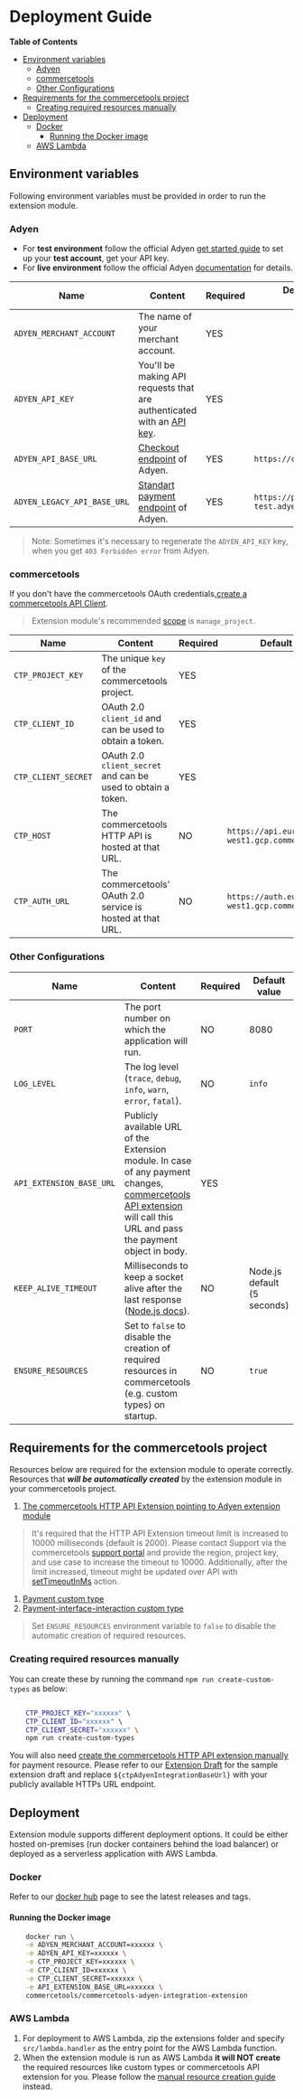 # Deployment Guide

<!-- START doctoc generated TOC please keep comment here to allow auto update -->
<!-- DON'T EDIT THIS SECTION, INSTEAD RE-RUN doctoc TO UPDATE -->
**Table of Contents**  

- [Environment variables](#environment-variables)
  - [Adyen](#adyen)
  - [commercetools](#commercetools)
  - [Other Configurations](#other-configurations)
- [Requirements for the commercetools project](#requirements-for-the-commercetools-project)
  - [Creating required resources manually](#creating-required-resources-manually)
- [Deployment](#deployment)
  - [Docker](#docker)
    - [Running the Docker image](#running-the-docker-image)
  - [AWS Lambda](#aws-lambda)

<!-- END doctoc generated TOC please keep comment here to allow auto update -->

## Environment variables
Following environment variables must be provided in order to run the extension module.

### Adyen

- For **test environment** follow the official Adyen [get started guide](https://docs.adyen.com/checkout/get-started) to set up your **test account**, get your API key.
- For **live environment** follow the official Adyen [documentation](https://docs.adyen.com/user-management/get-started-with-adyen#step-2-apply-for-your-live-account) for details.

| Name | Content | Required | Default value (only for test environment) |
| --- | --- | --- | --- |
|`ADYEN_MERCHANT_ACCOUNT` | The name of your merchant account. | YES | |
|`ADYEN_API_KEY` | You'll be making API requests that are authenticated with an [API key](https://docs.adyen.com/user-management/how-to-get-the-api-key#page-introduction). | YES | |
|`ADYEN_API_BASE_URL` | [Checkout endpoint](https://docs.adyen.com/development-resources/live-endpoints#checkout-endpoints) of Adyen. | YES | `https://checkout-test.adyen.com/v52` |
|`ADYEN_LEGACY_API_BASE_URL` | [Standart payment endpoint](https://docs.adyen.com/development-resources/live-endpoints#standard-payments-endpoints) of Adyen. | YES | `https://pal-test.adyen.com/pal/servlet/Payment/v52` |

> Note: Sometimes it's necessary to regenerate the `ADYEN_API_KEY` key, when you get `403 Forbidden error` from Adyen.

### commercetools

If you don't have the commercetools OAuth credentials,[create a commercetools API Client](https://docs.commercetools.com/getting-started.html#create-an-api-client).
> Extension module's recommended [scope](https://docs.commercetools.com/http-api-scopes#manage_projectprojectkey) is `manage_project`.

| Name | Content | Required | Default value |
| --- | --- | --- | --- |
|`CTP_PROJECT_KEY` | The unique `key` of the commercetools project. |  YES | |
|`CTP_CLIENT_ID` |  OAuth 2.0 `client_id` and can be used to obtain a token. | YES | |
|`CTP_CLIENT_SECRET` |  OAuth 2.0 `client_secret` and can be used to obtain a token.  | YES | |
|`CTP_HOST` | The commercetools HTTP API is hosted at that URL. | NO | `https://api.europe-west1.gcp.commercetools.com` |
|`CTP_AUTH_URL` | The commercetools’ OAuth 2.0 service is hosted at that URL.  | NO | `https://auth.europe-west1.gcp.commercetools.com` |

### Other Configurations

| Name | Content | Required | Default value |
| --- | --- | --- | --- |
|`PORT` | The port number on which the application will run. | NO | 8080 |
|`LOG_LEVEL` | The log level (`trace`, `debug`, `info`, `warn`, `error`, `fatal`).| NO | `info` |
|`API_EXTENSION_BASE_URL` | Publicly available URL of the Extension module. In case of any payment changes, [commercetools API extension](https://docs.commercetools.com/http-api-projects-api-extensions) will call this URL and pass the payment object in body. | YES | |
|`KEEP_ALIVE_TIMEOUT` | Milliseconds to keep a socket alive after the last response ([Node.js docs](https://nodejs.org/dist/latest-v12.x/docs/api/http.html#http_server_keepalivetimeout)). | NO | Node.js default (5 seconds)
|`ENSURE_RESOURCES` | Set to `false` to disable the creation of required resources in commercetools (e.g. custom types) on startup. | NO | `true`

## Requirements for the commercetools project
Resources below are required for the extension module to operate correctly. Resources that ***will be automatically created*** by the extension module in your commercetools project.

1. [The commercetools HTTP API Extension pointing to Adyen extension module](../resources/api-extension.json)
> It's required that the HTTP API Extension timeout limit is increased to 10000 milliseconds (default is 2000). Please contact Support via the commercetools [support portal](https://support.commercetools.com/) and provide the region, project key, and use case to increase the timeout to 10000. Additionally, after the limit increased, timeout might be updated over API with [setTimeoutInMs](https://docs.commercetools.com/http-api-projects-api-extensions#set-timeoutinms) action.
1. [Payment custom type](../resources/web-components-payment-type.json)
1. [Payment-interface-interaction custom type](../resources/payment-interface-interaction-type.json)

> Set `ENSURE_RESOURCES` environment variable to `false` to disable the automatic creation of required resources.

### Creating required resources manually
 
You can create these by running the command `npm run create-custom-types` as below:

``` bash

    CTP_PROJECT_KEY="xxxxxx" \ 
    CTP_CLIENT_ID="xxxxxx" \ 
    CTP_CLIENT_SECRET="xxxxxx" \
    npm run create-custom-types
```

You will also need [create the commercetools HTTP API extension manually](https://docs.commercetools.com/http-api-projects-api-extensions#create-an-extension) for payment resource.
Please refer to our [Extension Draft](../resources/api-extension.json) for the sample extension draft and replace `${ctpAdyenIntegrationBaseUrl}` with your publicly available HTTPs URL endpoint.

## Deployment

Extension module supports different deployment options. It could be either hosted on-premises (run docker containers behind the load balancer) or deployed as a serverless application with AWS Lambda.
 
### Docker
Refer to our [docker hub](https://hub.docker.com/r/commercetools/commercetools-adyen-integration-extension/tags) page to see the latest releases and tags.

#### Running the Docker image

```bash
    docker run \
    -e ADYEN_MERCHANT_ACCOUNT=xxxxxx \
    -e ADYEN_API_KEY=xxxxxx \
    -e CTP_PROJECT_KEY=xxxxxx \
    -e CTP_CLIENT_ID=xxxxxx \
    -e CTP_CLIENT_SECRET=xxxxxx \
    -e API_EXTENSION_BASE_URL=xxxxxx \
    commercetools/commercetools-adyen-integration-extension
```

### AWS Lambda

1. For deployment to AWS Lambda, zip the extensions folder and specify `src/lambda.handler` as the entry point for the AWS Lambda function.
2. When the extension module is run as AWS Lambda **it will NOT create** the required resources like custom types or commercetools API extension for you. Please follow the [manual resource creation guide](#creating-resources-manually) instead. 
